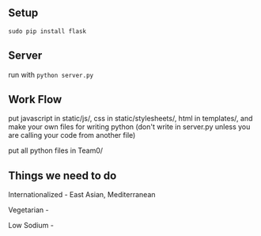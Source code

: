 ## Setup

`sudo pip install flask`

## Server

run with `python server.py`

## Work Flow

put javascript in static/js/, css in static/stylesheets/, html in templates/, and make your own files for writing python (don't write in server.py unless you are calling your code from another file)

put all python files in Team0/

## Things we need to do

Internationalized - East Asian, Mediterranean

Vegetarian -

Low Sodium -